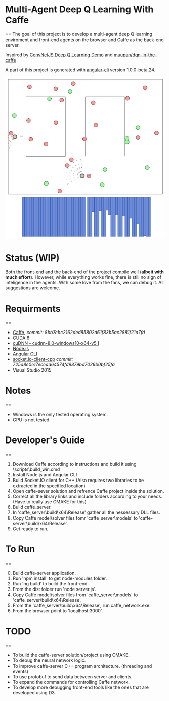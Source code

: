 # Multi-Agent Deep Q Learning With Caffe 
==
The goal of this project is to develop a multi-agent deep Q learning enviroment and front-end agents on the browser and Caffe as the back-end server.

Inspired by [ConvNetJS Deep Q Learning Demo](http://cs.stanford.edu/people/karpathy/convnetjs/demo/rldemo.html) and [muupan/dqn-in-the-caffe](https://github.com/muupan/dqn-in-the-caffe)

A part of this project is generated with [angular-cli](https://github.com/angular/angular-cli) version 1.0.0-beta.24.

![screen-shot](https://github.com/omidsakhi/mdqn-caffe/blob/master/screenshot.png)

# Status (WIP)
Both the front-end and the back-end of the project compile well (**albeit with much effort**). However, while everything works fine, there is still no sign of inteligence in the agents. With some love from the fans, we can debug it. All suggestions are welcome.

# Requirments
==

- [Caffe](https://github.com/BVLC/caffe/tree/windows), *commit: 8bb7cbc2162ded85802d61f83b5ac2881f21a7fd*
- [CUDA 8](https://developer.nvidia.com/cuda-toolkit)
- [cuDNN - cudnn-8.0-windows10-x64-v5.1](https://developer.nvidia.com/cudnn)
- [Node.js](https://nodejs.org/en/)
- [Angular CLI](https://cli.angular.io/)
- [socket.io-client-cpp](https://github.com/socketio/socket.io-client-cpp) *commit: 725a8e0e17ecead64574fd9879bd7029b0bf25fa*
- Visual Studio 2015

# Notes
==

- Windows is the only tested operating system.
- GPU is not tested.

# Developer's Guide
==

1. Download Caffe according to instructions and build it using \scripts\build_win.cmd
2. Install Node.js and Angular CLI
3. Build Socket.IO client for C++ (Also requires two libraries to be extracted in the specified location)
4. Open caffe-sever solution and refrence Caffe project inside the solution.
5. Correct all the library links and include folders according to your needs. (Have to really use CMAKE for this)
6. Build caffe_server.
7. In 'caffe_server\build\x64\Release' gather all the nessessary DLL files.
8. Copy Caffe model/solver files fomr 'caffe_server\models' to 'caffe-server\build\x64\Release'.
9. Get ready to run.

# To Run
==

0. Build caffe-server application.
1. Run 'npm install' to get node-modules folder.
2. Run 'ng build' to build the front-end.
3. From the dist folder run 'node server.js'.
4. Copy Caffe model/solver files from 'caffe_server\models' to 'caffe_server\build\x64\Release'.
5. From the 'caffe_server\build\x64\Release', run caffe_network.exe.
6. From the browser point to 'localhost:3000'.

# TODO
==

- To build the caffe-server solution/project using CMAKE.
- To debug the neural network logic.
- To improve caffe-server C++ program architecture. (threading and events)
- To use protobuf to send data between server and clients.
- To expand the commands for controlling Caffe network.
- To develop more debugging front-end tools like the ones that are developed using D3.
